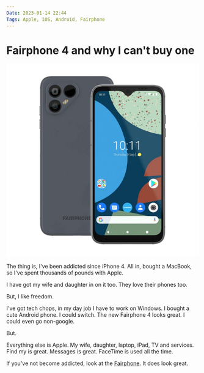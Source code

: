 ```yaml
---
Date: 2023-01-14 22:44
Tags: Apple, iOS, Android, Fairphone
---
```


# Fairphone 4 and why I can't buy one

![Fairphone 4 front and back hero photograph.](https://raw.githubusercontent.com/PhilStollery/phils.weblog.lol/master/images/grey-m_3b_backandfront_flat_new_1.jpg)

The thing is, I've been addicted since iPhone 4. All in, bought a MacBook, so I've spent thousands of pounds with Apple. 

I have got my wife and daughter in on it too. They love their phones too.

But, I like freedom. 

I've got tech chops, in my day job I have to work on Windows. I bought a cute Android phone. I could switch. The new Fairphone 4 looks great. I could even go non-google. 

But. 

Everything else is Apple. My wife, daughter, laptop, iPad, TV and services. Find my is great. Messages is great. FaceTime is used all the time. 

If you've not become addicted, look at the [Fairphone](https://shop.fairphone.com/en/buy-fairphone-4#tech-specs). It does look great. 

